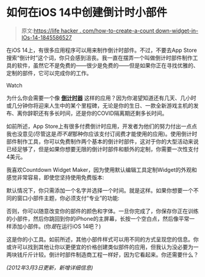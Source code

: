 # 如何在iOS 14中创建倒计时小部件

> 原文:[https://life hacker . com/how-to-create-a-count down-widget-in-IOs-14-1845586527](https://lifehacker.com/how-to-create-a-countdown-widget-in-ios-14-1845586527)

在iOS 14上，有很多应用程序可以用来制作倒计时部件。不过，不要去App Store搜索“倒计时”这个词，你只会感到沮丧。我一直在摆弄一个叫做倒计时部件制作工具的软件，虽然它不是免费的——很少是免费的——但是如果你正在寻找优雅的、定制的部件，它可以完成你的工作。

Watch

为什么你会需要一个像 [**倒计时器**](https://apps.apple.com/app/apple-store/id1534850579) 这样的应用？因为你渴望知道还有几天、几小时或几分钟你将迎来人生中的某个里程碑，无论是你的生日、一款全新游戏主机的发布、离你辞职还有多长时间，还是你的COVID隔离期还剩多长时间。

如前所述，App Store上有很多付费倒计时应用，开发者为他们的努力付出一点点我也没意见(尽管这是*而不是*那种你应该支付订阅费才能使用的应用)。使用倒计时部件制作工具，你可以免费制作两个基本的倒计时部件，这对于你的大型活动来说已经足够了，但是如果你想要无限的倒计时部件和额外的定制，你需要一次性支付4美元。

我喜欢Countdown Widget Maker，因为使用默认编辑工具定制Widget的外观和感觉非常容易，即使您坚持使用免费版本:

默认情况下，你只需添加一个名字并选择一个时间。就是这样。如果你想要一个不同的窗口小部件主题，你必须支付“专业”的功能:

否则，你可以随意改变你的部件的颜色和字体。一旦你完成了，你保存你正在训练的小部件，然后你跳回到你的iPhone的主屏幕，长按一个空白点，然后像平常一样添加小部件。(你*是*在运行iOS 14吧？)

这是你的小工具。如前所述，其他小部件样式可以用不同的方式呈现您的信息。你或许可以找到其他让你以更便宜的价格创建类似部件的应用，但我认为没必要为一两块钱斤斤计较。倒计时部件制造商工程一样好，因为它看起来。你还需要什么？

*(2012年3月3日更新，新增详细信息)*